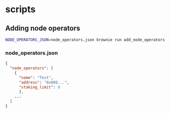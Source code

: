 # scripts

## Adding node operators

```bash
NODE_OPERATORS_JSON=node_operators.json brownie run add_node_operators
```

### node_operators.json

```json
{
  "node_operators": [
    {
      "name": "Test", 
      "address": "0x000...", 
      "staking_limit": 0
      },
    ...
  ]
}

```
